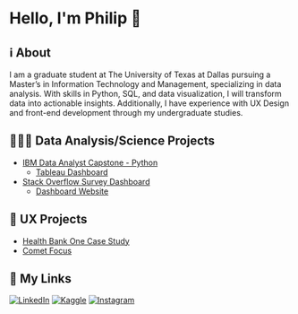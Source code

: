 <h1>Hello, I'm Philip 👋 </h1> 

<h2>ℹ️ About</h2>

I am a graduate student at The University of Texas at Dallas pursuing a Master’s in Information Technology and Management, specializing in data analysis. With skills in Python, SQL, and data visualization, I will transform data into actionable insights. Additionally, I have experience with UX Design and front-end development through my undergraduate studies.

<h2>👨🏻‍💻 Data Analysis/Science Projects</h2>

* [IBM Data Analyst Capstone - Python](https://github.com/FaiLuReH3Ro/ibm-da-capstone-py)
  * [Tableau Dashboard](https://public.tableau.com/app/profile/philip.nguyen3093/viz/SurveyResultsDashboard_17555489432820/CurrentTechnologyUsage)
* [Stack Overflow Survey Dashboard](https://github.com/FaiLuReH3Ro/dev-survey-dashboard)
  * [Dashboard Website](https://failureh3ro-developer-survey-results.share.connect.posit.cloud/)
<!--
<h2>🖥️ Software Engineer Projects</h2>

<p>Coming Soon...</p>
-->

<h2>📱 UX Projects</h2>

<ul>
  <li><a href="https://github.com/FaiLuReH3Ro/health-bank-one">Health Bank One Case Study</a></li>
  <li><a href="https://github.com/FaiLuReH3Ro/comet-focus">Comet Focus</a></li>
</ul>

<h2>🔗 My Links</h2>

[![LinkedIn](https://img.shields.io/badge/LinkedIn-0077B5?style=for-the-badge&logo=linkedin&logoColor=white)](https://www.linkedin.com/in/philip-n-nguyen/)
[![Kaggle](https://img.shields.io/badge/Kaggle-20BEFF?style=for-the-badge&logo=Kaggle&logoColor=white)](https://www.kaggle.com/failureh3ro)
[![Instagram](https://img.shields.io/badge/Instagram-E4405F?style=for-the-badge&logo=instagram&logoColor=white)](https://www.instagram.com/philbear_/)

